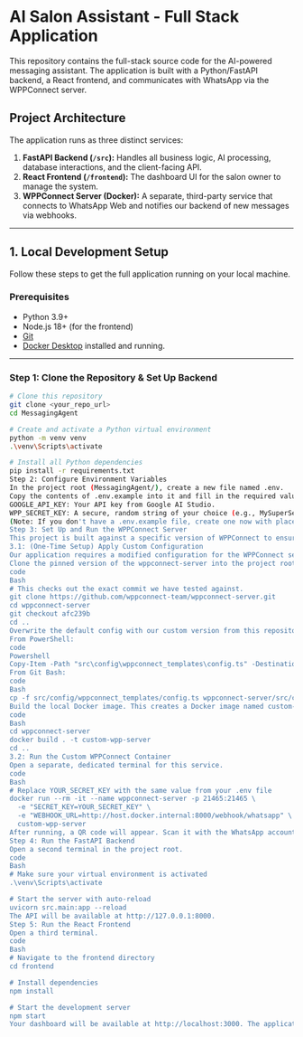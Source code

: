# AI Salon Assistant - Full Stack Application

This repository contains the full-stack source code for the AI-powered messaging assistant. The application is built with a Python/FastAPI backend, a React frontend, and communicates with WhatsApp via the WPPConnect server.

## Project Architecture

The application runs as three distinct services:

1.  **FastAPI Backend (`/src`):** Handles all business logic, AI processing, database interactions, and the client-facing API.
2.  **React Frontend (`/frontend`):** The dashboard UI for the salon owner to manage the system.
3.  **WPPConnect Server (Docker):** A separate, third-party service that connects to WhatsApp Web and notifies our backend of new messages via webhooks.

---

## 1. Local Development Setup

Follow these steps to get the full application running on your local machine.

### Prerequisites

*   Python 3.9+
*   Node.js 18+ (for the frontend)
*   [Git](https://git-scm.com/)
*   [Docker Desktop](https://www.docker.com/products/docker-desktop/) installed and running.

---

### Step 1: Clone the Repository & Set Up Backend

```bash
# Clone this repository
git clone <your_repo_url>
cd MessagingAgent

# Create and activate a Python virtual environment
python -m venv venv
.\venv\Scripts\activate

# Install all Python dependencies
pip install -r requirements.txt
Step 2: Configure Environment Variables
In the project root (MessagingAgent/), create a new file named .env.
Copy the contents of .env.example into it and fill in the required values:
GOOGLE_API_KEY: Your API key from Google AI Studio.
WPP_SECRET_KEY: A secure, random string of your choice (e.g., MySuperSecretToken123). This will be used to authorize your backend with the WPPConnect server.
(Note: If you don't have a .env.example file, create one now with placeholder values for your team).
Step 3: Set Up and Run the WPPConnect Server
This project is built against a specific version of WPPConnect to ensure stability. Do not use the latest Docker image.
3.1: (One-Time Setup) Apply Custom Configuration
Our application requires a modified configuration for the WPPConnect server.
Clone the pinned version of the wppconnect-server into the project root.
code
Bash
# This checks out the exact commit we have tested against.
git clone https://github.com/wppconnect-team/wppconnect-server.git
cd wppconnect-server
git checkout afc239b 
cd ..
Overwrite the default config with our custom version from this repository.
From PowerShell:
code
Powershell
Copy-Item -Path "src\config\wppconnect_templates\config.ts" -Destination "wppconnect-server\src\config.ts" -Force
From Git Bash:
code
Bash
cp -f src/config/wppconnect_templates/config.ts wppconnect-server/src/config.ts
Build the local Docker image. This creates a Docker image named custom-wpp-server on your machine that includes our changes.
code
Bash
cd wppconnect-server
docker build . -t custom-wpp-server
cd ..
3.2: Run the Custom WPPConnect Container
Open a separate, dedicated terminal for this service.
code
Bash
# Replace YOUR_SECRET_KEY with the same value from your .env file
docker run --rm -it --name wppconnect-server -p 21465:21465 \
  -e "SECRET_KEY=YOUR_SECRET_KEY" \
  -e "WEBHOOK_URL=http://host.docker.internal:8000/webhook/whatsapp" \
  custom-wpp-server
After running, a QR code will appear. Scan it with the WhatsApp account you wish to use for the bot. Leave this terminal running.
Step 4: Run the FastAPI Backend
Open a second terminal in the project root.
code
Bash
# Make sure your virtual environment is activated
.\venv\Scripts\activate

# Start the server with auto-reload
uvicorn src.main:app --reload
The API will be available at http://127.0.0.1:8000.
Step 5: Run the React Frontend
Open a third terminal.
code
Bash
# Navigate to the frontend directory
cd frontend

# Install dependencies
npm install

# Start the development server
npm start
Your dashboard will be available at http://localhost:3000. The application is now fully running.
